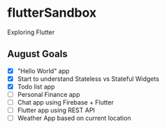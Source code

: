 # flutterSandbox
Exploring Flutter

## August Goals
- [X] "Hello World" app
- [X] Start to understand Stateless vs Stateful Widgets
- [X] Todo list app
- [ ] Personal Finance app
- [ ] Chat app using Firebase + Flutter
- [ ] Flutter app using REST API
- [ ] Weather App based on current location
